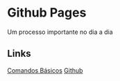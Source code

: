 # Github Pages
Um processo importante no dia a dia 


## Links
[Comandos Básicos](/introducao/03_comandos_basicos.md)
[Github](/usando_git_github/03_adicionando_arquivos.md)
